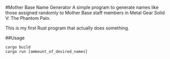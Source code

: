 #Mother Base Name Generator
A simple program to generate names like those assigned randomly to Mother Base staff members in Metal Gear Solid V: The Phantom Pain.

This is my first Rust program that actually does something.

##Usage
```
cargo build
cargo run [ammount_of_desired_names]
```
